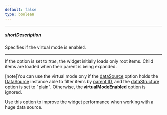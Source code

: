 ```yaml
---
default: false
type: boolean
---
```

---
##### shortDescription
Specifies if the virtual mode is enabled.

---
If the option is set to *true*, the widget initially loads only root items. Child items are loaded when their parent is being expanded.

[note]You can use the virtual mode only if the [dataSource](/Documentation/ApiReference/UI_Widgets/dxTreeView/Configuration/#dataSpource) option holds the [DataSource](/api-reference/30%20Data%20Layer/DataSource '/Documentation/ApiReference/Data_Layer/DataSource/') instance able to filter items by [parent ID](/api-reference/10%20UI%20Widgets/dxTreeView/1%20Configuration/parentIdExpr.md '/Documentation/ApiReference/UI_Widgets/dxTreeView/Configuration/#parentIdExpr'), and the [dataStructure](/api-reference/10%20UI%20Widgets/dxTreeView/1%20Configuration/dataStructure.md '/Documentation/ApiReference/UI_Widgets/dxTreeView/Configuration/#dataStructure') option is set to "plain". Otherwise, the **virtualModeEnabled** option is ignored.

Use this option to improve the widget performance when working with a huge data source.
